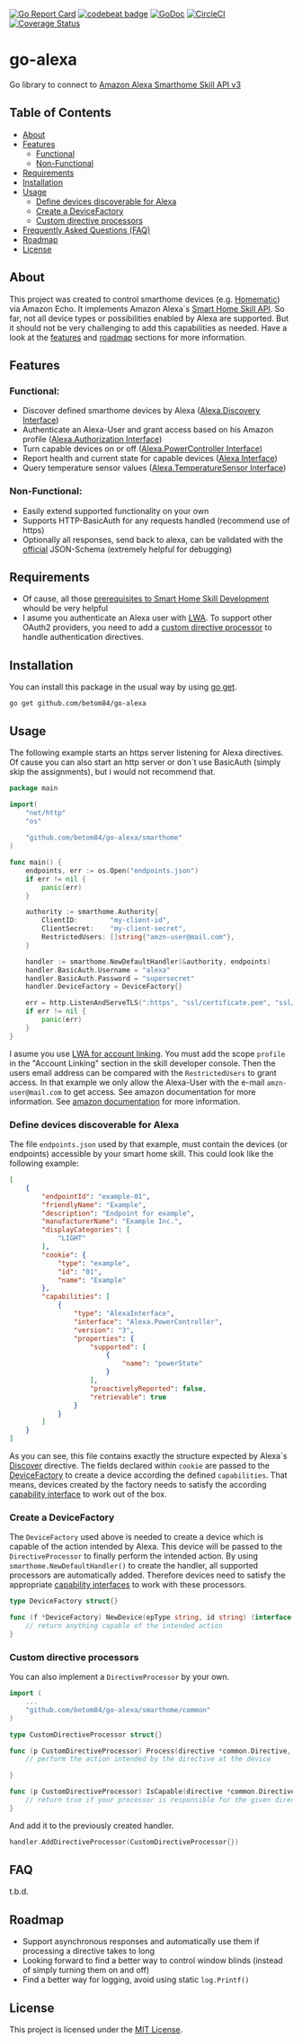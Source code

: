 [![Go Report Card](https://goreportcard.com/badge/github.com/betom84/go-alexa)](https://goreportcard.com/report/github.com/betom84/go-alexa)
[![codebeat badge](https://codebeat.co/badges/5cf553b7-d574-4a5f-8134-bbdab8ed034c)](https://codebeat.co/projects/github-com-betom84-go-alexa-master)
[![GoDoc](https://godoc.org/github.com/betom84/go-alexa?status.svg)](https://godoc.org/github.com/betom84/go-alexa)
[![CircleCI](https://circleci.com/gh/betom84/go-alexa.svg?style=shield)](https://circleci.com/gh/betom84/go-alexa)
[![Coverage Status](https://coveralls.io/repos/github/betom84/go-alexa/badge.svg?branch=master)](https://coveralls.io/github/betom84/go-alexa?branch=master)

# go-alexa

Go library to connect to [Amazon Alexa Smarthome Skill API v3](https://developer.amazon.com/de/docs/smarthome/understand-the-smart-home-skill-api.html)

## Table of Contents

- [About](#about)
- [Features](#features)
    - [Functional](#functional)
    - [Non-Functional](#non-functional)
- [Requirements](#requirements)
- [Installation](#installation)
- [Usage](#usage)
    - [Define devices discoverable for Alexa](#define-devices-discoverable-for-alexa)
    - [Create a DeviceFactory](#create-a-devicefactory)
    - [Custom directive processors](#custom-directive-processors)
- [Frequently Asked Questions (FAQ)](#faq)
- [Roadmap](#roadmap)
- [License](#license)

## About

This project was created to control smarthome devices (e.g. [Homematic](http://www.eq-3.com/products/homematic.html)) via Amazon Echo. It implements Amazon Alexa`s [Smart Home Skill API](https://developer.amazon.com/de/docs/smarthome/understand-the-smart-home-skill-api.html). So far, not all device types or possibilities enabled by Alexa are supported. But it should not be very challenging to add this capabilities as needed. Have a look at the [features](#features) and [roadmap](#roadmap) sections for more information.

## Features

### Functional:
- Discover defined smarthome devices by Alexa ([Alexa.Discovery Interface](https://developer.amazon.com/de/docs/device-apis/alexa-discovery.html))
- Authenticate an Alexa-User and grant access based on his Amazon profile ([Alexa.Authorization Interface](https://developer.amazon.com/de/docs/device-apis/alexa-authorization.html))
- Turn capable devices on or off ([Alexa.PowerController Interface](https://developer.amazon.com/de/docs/device-apis/alexa-powercontroller.html))
- Report health and current state for capable devices ([Alexa Interface](https://developer.amazon.com/de/docs/device-apis/alexa-interface.html))
- Query temperature sensor values ([Alexa.TemperatureSensor Interface](https://developer.amazon.com/de/docs/device-apis/alexa-temperaturesensor.html))

### Non-Functional:
- Easily extend supported functionality on your own
- Supports HTTP-BasicAuth for any requests handled (recommend use of https)
- Optionally all responses, send back to alexa, can be validated with the [official](https://github.com/alexa/alexa-smarthome/wiki/Validation-Schemas) JSON-Schema (extremely helpful for debugging)

## Requirements

- Of cause, all those [prerequisites to Smart Home Skill Development](https://developer.amazon.com/de/docs/smarthome/understand-the-smart-home-skill-api.html#prerequisites-to-smart-home-skill-development) whould be very helpful
- I asume you authenticate an Alexa user with [LWA](https://developer.amazon.com/de/docs/smarthome/authenticate-an-alexa-user-account-linking.html). To support other OAuth2 providers, you need to add a [custom directive processor](#custom-directive-processor) to handle authentication directives.

## Installation

You can install this package in the usual way by using [go get](https://golang.org/cmd/go/#hdr-Download_and_install_packages_and_dependencies).
```
go get github.com/betom84/go-alexa
```

## Usage

The following example starts an https server listening for Alexa directives. Of cause you can also start an http server or don´t use BasicAuth (simply skip the assignments), but i would not recommend that.

```go
package main

import(
    "net/http"
    "os"
    
    "github.com/betom84/go-alexa/smarthome"
)

func main() {
    endpoints, err := os.Open("endpoints.json")
    if err != nil {
        panic(err)
    }

    authority := smarthome.Authority{
        ClientID:        "my-client-id",
        ClientSecret:    "my-client-secret",
        RestrictedUsers: []string{"amzn-user@mail.com"},
    }

    handler := smarthome.NewDefaultHandler(&authority, endpoints)
    handler.BasicAuth.Username = "alexa"
    handler.BasicAuth.Password = "supersecret"
    handler.DeviceFactory = DeviceFactory{}

    err = http.ListenAndServeTLS(":https", "ssl/certificate.pem", "ssl/private-key.pem", handler)
    if err != nil {
        panic(err)
    }
}
```
I asume you use [LWA for account linking](https://developer.amazon.com/de/docs/smarthome/authenticate-an-alexa-user-account-linking.html). You must add the scope `profile` in the "Account Linking" section in the skill developer console. Then the users email address can be compared with the `RestrictedUsers` to grant access.
In that example we only allow the Alexa-User with the e-mail `amzn-user@mail.com` to get access. See amazon documentation for more information. See [amazon documentation](https://developer.amazon.com/de/docs/smarthome/authenticate-a-customer-permissions.html#getting-authorization) for more information.

### Define devices discoverable for Alexa

The file `endpoints.json` used by that example, must contain the devices (or endpoints) accessible by your smart home skill. This could look like the following example:
```json
[
    {
        "endpointId": "example-01",
        "friendlyName": "Example",
        "description": "Endpoint for example",
        "manufacturerName": "Example Inc.",
        "displayCategories": [
            "LIGHT"
        ],
        "cookie": {
            "type": "example",
            "id": "01",
            "name": "Example"
        },
        "capabilities": [
            {
                "type": "AlexaInterface",
                "interface": "Alexa.PowerController",
                "version": "3",
                "properties": {
                    "supported": [
                        {
                            "name": "powerState"
                        }
                    ],
                    "proactivelyReported": false,
                    "retrievable": true
                }
            }
        ]
    }
]
```
As you can see, this file contains exactly the structure expected by Alexa´s [Discover](https://developer.amazon.com/de/docs/device-apis/alexa-discovery.html) directive. The fields declared within `cookie` are passed to the [DeviceFactory](#create-a-devicefactory) to create a device according the defined `capabilities`. That means, devices created by the factory needs to satisfy the according [capability interface](https://godoc.org/github.com/betom84/go-alexa/smarthome/common/capabilities) to work out of the box.

### Create a DeviceFactory

The `DeviceFactory` used above is needed to create a device which is capable of the action intended by Alexa. This device will be passed to the `DirectiveProcessor` to finally perform the intended action. By using `smarthome.NewDefaultHandler()` to create the handler, all supported processors are automatically added. Therefore devices need to satisfy the appropriate [capability interfaces](https://godoc.org/github.com/betom84/go-alexa/smarthome/common/capabilities) to work with these processors.

```go
type DeviceFactory struct{}

func (f *DeviceFactory) NewDevice(epType string, id string) (interface{}, error) {
    // return anything capable of the intended action
}
```

### Custom directive processors

You can also implement a `DirectiveProcessor` by your own.
```go
import (
    ...
    "github.com/betom84/go-alexa/smarthome/common"
)

type CustomDirectiveProcessor struct{}

func (p CustomDirectiveProcessor) Process(directive *common.Directive, device interface{}) (*common.Response, error) {
    // perform the action intended by the directive at the device

}

func (p CustomDirectiveProcessor) IsCapable(directive *common.Directive) bool {
    // return true if your processor is responsible for the given directive
}
```
And add it to the previously created handler.
```go
handler.AddDirectiveProcessor(CustomDirectiveProcessor{})
```

## FAQ

t.b.d.

## Roadmap

- Support asynchronous responses and automatically use them if processing a directive takes to long
- Looking forward to find a better way to control window blinds (instead of simply turning them on and off)
- Find a better way for logging, avoid using static `log.Printf()`

## License

This project is licensed under the [MIT License](LICENSE).
